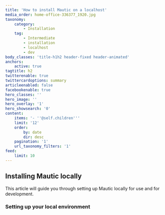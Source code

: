 ```yaml
---
title: 'How to install Mautic on a localhost'
media_order: home-office-336377_1920.jpg
taxonomy:
    category:
        - Installation
    tag:
        - Intermediate
        - installation
        - localhost
        - dev
body_classes: 'title-h1h2 header-fixed header-animated'
anchors:
    active: true
tagtitle: h2
twitterenable: true
twittercardoptions: summary
articleenabled: false
facebookenable: true
hero_classes: ''
hero_image: ''
hero_overlay: '1'
hero_showsearch: '0'
content:
    items: '- ''@self.children'''
    limit: '12'
    order:
        by: date
        dir: desc
    pagination: '1'
    url_taxonomy_filters: '1'
feed:
    limit: 10
---
```


## Installing Mautic locally
This article will guide you through setting up Mautic locally for use and for development.
### Setting up your local environment
